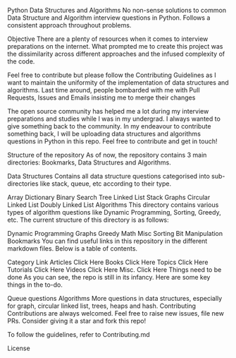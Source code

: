 Python Data Structures and Algorithms
No non-sense solutions to common Data Structure and Algorithm interview questions in Python. Follows a consistent approach throughout problems.

Objective
There are a plenty of resources when it comes to interview preparations on the internet. What prompted me to create this project was the dissimilarity across different approaches and the infused complexity of the code.

Feel free to contribute but please follow the Contributing Guidelines as I want to maintain the uniformity of the implementation of data structures and algorithms. Last time around, people bombarded with me with Pull Requests, Issues and Emails insisting me to merge their changes

The open source community has helped me a lot during my interview preparations and studies while I was in my undergrad. I always wanted to give something back to the community. In my endeavour to contribute something back, I will be uploading data structures and algorithms questions in Python in this repo. Feel free to contribute and get in touch!

Structure of the repository
As of now, the repository contains 3 main directories: Bookmarks, Data Structures and Algorithms.

Data Structures
Contains all data structure questions categorised into sub-directories like stack, queue, etc according to their type.

Array
Dictionary
Binary Search Tree
Linked List
Stack
Graphs
Circular Linked List
Doubly Linked List
Algorithms
This directory contains various types of algorithm questions like Dynamic Programming, Sorting, Greedy, etc. The current structure of this directory is as follows:

Dynamic Programming
Graphs
Greedy
Math
Misc
Sorting
Bit Manipulation
Bookmarks
You can find useful links in this repository in the different markdown files. Below is a table of contents.

Category	Link
Articles	Click Here
Books	Click Here
Topics	Click Here
Tutorials	Click Here
Videos	Click Here
Misc.	Click Here
Things need to be done
As you can see, the repo is still in its infancy. Here are some key things in the to-do.

Queue questions
Algorithms
More questions in data structures, especially for graph, circular linked list, trees, heaps and hash.
Contributing
Contributions are always welcomed. Feel free to raise new issues, file new PRs. Consider giving it a star and fork this repo!

To follow the guidelines, refer to Contributing.md

License
